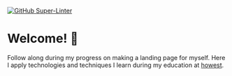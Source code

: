 [![GitHub Super-Linter](https://github.com/andyds1/Landing/actions/workflows/linter.yml/badge.svg)](https://github.com/marketplace/actions/super-linter)

# Welcome! 👋

Follow along during my progress on making a landing page for myself.
Here I apply technologies and techniques I learn during my education at [howest](https://www.howest.be/en/programmes/bachelor/applied-computer-science).
